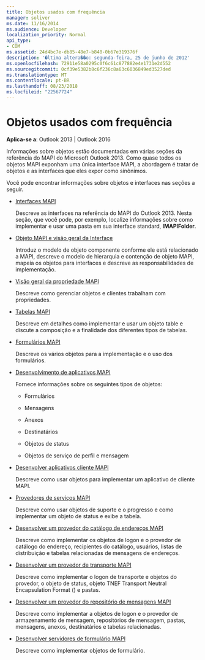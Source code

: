 ```yaml
---
title: Objetos usados com frequência
manager: soliver
ms.date: 11/16/2014
ms.audience: Developer
localization_priority: Normal
api_type:
- COM
ms.assetid: 24d4bc7e-db85-48e7-b840-0b67e319376f
description: '�ltima altera��o: segunda-feira, 25 de junho de 2012'
ms.openlocfilehash: 72911e58a0295c0f6c61c877882e4e1731e2d552
ms.sourcegitcommit: 0cf39e5382b8c6f236c8a63c6036849ed3527ded
ms.translationtype: MT
ms.contentlocale: pt-BR
ms.lasthandoff: 08/23/2018
ms.locfileid: "22567724"
---
```

# <a name="commonly-used-objects"></a>Objetos usados com frequência

  
  
**Aplica-se a**: Outlook 2013 | Outlook 2016 
  
Informações sobre objetos estão documentadas em várias seções da referência do MAPI do Microsoft Outlook 2013. Como quase todos os objetos MAPI exponham uma única interface MAPI, a abordagem é tratar de objetos e as interfaces que eles expor como sinônimos.
  
Você pode encontrar informações sobre objetos e interfaces nas seções a seguir.
  
- [Interfaces MAPI](mapi-interfaces.md)
    
    Descreve as interfaces na referência do MAPI do Outlook 2013. Nesta seção, que você pode, por exemplo, localize informações sobre como implementar e usar uma pasta em sua interface standard, **IMAPIFolder**.
    
- [Objeto MAPI e visão geral da Interface](mapi-object-and-interface-overview.md)
    
    Introduz o modelo de objeto componente conforme ele está relacionado a MAPI, descreve o modelo de hierarquia e contenção de objeto MAPI, mapeia os objetos para interfaces e descreve as responsabilidades de implementação.
    
- [Visão geral da propriedade MAPI](mapi-property-overview.md)
    
    Descreve como gerenciar objetos e clientes trabalham com propriedades.
    
- [Tabelas MAPI](mapi-tables.md)
    
    Descreve em detalhes como implementar e usar um objeto table e discute a composição e a finalidade dos diferentes tipos de tabelas.
    
- [Formulários MAPI](mapi-forms.md)
    
    Descreve os vários objetos para a implementação e o uso dos formulários.
    
- [Desenvolvimento de aplicativos MAPI](mapi-application-development.md)
    
    Fornece informações sobre os seguintes tipos de objetos:
    
  - Formulários
    
  - Mensagens
    
  - Anexos
    
  - Destinatários
    
  - Objetos de status
    
  - Objetos de serviço de perfil e mensagem
    
- [Desenvolver aplicativos cliente MAPI](developing-a-mapi-client-application.md)
    
    Descreve como usar objetos para implementar um aplicativo de cliente MAPI.
    
- [Provedores de serviços MAPI](mapi-service-providers.md)
    
    Descreve como usar objetos de suporte e o progresso e como implementar um objeto de status e exibe a tabela.
    
- [Desenvolver um provedor do catálogo de endereços MAPI](developing-a-mapi-address-book-provider.md)
    
    Descreve como implementar os objetos de logon e o provedor de catálogo do endereço, recipientes do catálogo, usuários, listas de distribuição e tabelas relacionadas de mensagens de endereços.
    
- [Desenvolver um provedor de transporte MAPI](developing-a-mapi-transport-provider.md)
    
    Descreve como implementar o logon de transporte e objetos do provedor, o objeto de status, objeto TNEF Transport Neutral Encapsulation Format () e pastas.
    
- [Desenvolver um provedor do repositório de mensagens MAPI](developing-a-mapi-message-store-provider.md)
    
    Descreve como implementar a objetos de logon e o provedor de armazenamento de mensagem, repositórios de mensagem, pastas, mensagens, anexos, destinatários e tabelas relacionadas.
    
- [Desenvolver servidores de formulário MAPI](developing-mapi-form-servers.md)
    
    Descreve como implementar objetos de formulário.
    

